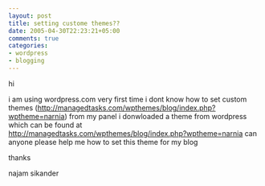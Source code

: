 ```yaml
---
layout: post
title: setting custome themes??
date: 2005-04-30T22:23:21+05:00
comments: true
categories:
- wordpress
- blogging
---
```

hi

i am using wordpress.com very first time i dont know how to set custom themes (http://managedtasks.com/wpthemes/blog/index.php?wptheme=narnia) from my panel i donwloaded a theme from wordpress which can be found at http://managedtasks.com/wpthemes/blog/index.php?wptheme=narnia can anyone please help me how to set this theme for my blog

thanks

najam sikander
